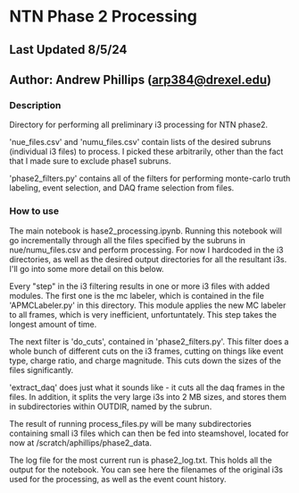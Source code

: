 # NTN Phase 2 Processing
## Last Updated 8/5/24
## Author: Andrew Phillips (arp384@drexel.edu)

### Description
Directory for performing all preliminary i3 processing for NTN phase2.

'nue_files.csv' and 'numu_files.csv' contain lists of the desired subruns (individual i3 files) to process. I picked these arbitrarily, other than the fact that I made sure to exclude phase1 subruns.

'phase2_filters.py' contains all of the filters for performing monte-carlo truth labeling, event selection, and DAQ frame selection from files. 


### How to use
The main notebook is hase2_processing.ipynb. Running this notebook will go incrementally through all the files specified by the subruns in nue/numu_files.csv and perform processing. For now I hardcoded in the i3 directories, as well as the desired output directories for all the resultant i3s. I'll go into some more detail on this below.

Every "step" in the i3 filtering results in one or more i3 files with added modules. The first one is the mc labeler, which is contained in the file 'APMCLabeler.py' in this directory. This module applies the new MC labeler to all frames, which is very inefficient, unfortuntately. This step takes the longest amount of time. 

The next filter is 'do_cuts', contained in 'phase2_filters.py'. This filter does a whole bunch of different cuts on the i3 frames, cutting on things like event type, charge ratio, and charge magnitude. This cuts down the sizes of the files significantly.

'extract_daq' does just what it sounds like - it cuts all the daq frames in the files. In addition, it splits the very large i3s into 2 MB sizes, and stores them in subdirectories within OUTDIR, named by the subrun. 

The result of running process_files.py will be many subdirectories containing small i3 files which can then be fed into steamshovel, located for now at /scratch/aphillips/phase2_data.

The log file for the most current run is phase2_log.txt. This holds all the output for the notebook. You can see here the filenames of the original i3s used for the processing, as well as the event count history.
